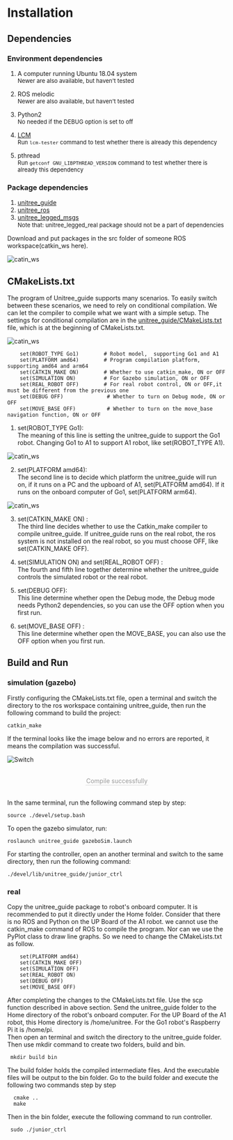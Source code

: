 # Installation
## Dependencies

### Environment dependencies 
1. A computer running Ubuntu 18.04 system<br>
 <font size=2>Newer are also available, but haven't tested</font>

2. ROS melodic<br> 
<font size=2>Newer are also available, but haven't tested</font>

3. Python2 <br>
<font size=2>No needed if the DEBUG option is set to off</font>

4. [LCM](https://github.com/lcm-proj/lcm)<br>
<font size=2>Run `lcm-tester` command to test whether there is already this dependency</font>

5. pthread<br>
<font size=2>Run `getconf GNU_LIBPTHREAD_VERSION` command to test whether there is already this dependency</font>

### Package dependencies
1. [unitree_guide](https://github.com/unitreerobotics/unitree_guide)
2. [unitree_ros](https://github.com/unitreerobotics/unitree_ros)
3. [unitree_legged_msgs](https://github.com/unitreerobotics/unitree_ros_to_real)<br>
<font size=2>Note that: unitree_legged_real package should not be a part of dependencies</font>

Download and put packages in the src folder of someone ROS workspace(catkin_ws here).

![catin_ws](../../images/catin_ws.png)


## CMakeLists.txt
The program of Unitree_guide supports many scenarios. To easily switch between these scenarios, we need to rely on conditional compilation. We can let the compiler to compile what we want with a simple setup. The settings for conditional compilation are in the [unitree_guide/CMakeLists.txt](https://github.com/unitreerobotics/unitree_guide/blob/main/unitree_guide/CMakeLists.txt) 
file, which is at the beginning of CMakeLists.txt.

![catin_ws](../../images/GettinStarted/cmakeLists.txt_setting.gif)

```
    set(ROBOT_TYPE Go1)        # Robot model,  supporting Go1 and A1
    set(PLATFORM amd64)        # Program compilation platform, supporting amd64 and arm64
    set(CATKIN_MAKE ON)        # Whether to use catkin_make, ON or OFF
    set(SIMULATION ON)         # For Gazebo simulation, ON or OFF
    set(REAL_ROBOT OFF)        # For real robot control, ON or OFF,it must be different from the previous one
    set(DEBUG OFF)              # Whether to turn on Debug mode, ON or OFF
    set(MOVE_BASE OFF)          # Whether to turn on the move_base navigation function, ON or OFF
```
1. set(ROBOT_TYPE Go1):   
The meaning of this line is setting the unitree_guide to support the Go1 robot. Changing Go1 to A1 to support A1 robot, like set(ROBOT_TYPE A1). 

![catin_ws](../../images/GettinStarted/cmakeLists_1.gif)

2. set(PLATFORM amd64): <br>
The second line is to decide which platform the unitree_guide will run on, if it runs on a PC and the upboard of A1,  set(PLATFORM amd64). If it runs on the onboard computer of Go1, set(PLATFORM arm64).

![catin_ws](../../images/GettinStarted/cmakeLists_2.gif)

3. set(CATKIN_MAKE ON) : <br>
The third line decides whether to use the Catkin_make compiler to compile unitree_guide. If unitree_guide runs on the real robot, the ros system is not installed on the real robot, so you must choose OFF, like set(CATKIN_MAKE OFF).

4. set(SIMULATION ON) and set(REAL_ROBOT OFF)  : <br>
The fourth and fifth line together determine whether the unitree_guide controls the simulated robot or the real robot.

5. set(DEBUG OFF): <br>
This line determine whether open the Debug mode, the Debug mode needs Python2 dependencies, so you can use the OFF option when you first run.

6. set(MOVE_BASE OFF) : <br>
This line determine whether open the MOVE_BASE, you can also use the OFF option when you first run.

## Build and Run
### simulation (gazebo)

Firstly configuring the CMakeLists.txt file, open a terminal and switch the directory to the ros workspace containing unitree_guide, then run the following command to build the project:

```
catkin_make
```

If the terminal looks like the image below and no errors are reported, it means the compilation was successful.

![Switch](../../images/ros_build.png)
<center>
<br>
<div style="color:orange; border-bottom: 0.1px solid #d9d9d9;
display: inline-block;
color: #999;
padding: 1px;">Compile successfully</div>
</center>
<br>


In the same terminal, run the following command step by step:
```
source ./devel/setup.bash
```
To open the gazebo simulator, run:
```
roslaunch unitree_guide gazeboSim.launch 
```
For starting the controller, open an another terminal and switch to the same directory, then run the following command:
```
./devel/lib/unitree_guide/junior_ctrl
```


### real 
Copy the unitree_guide package to robot's onboard computer. It is recommended to put it directly under the Home folder. Consider that there is no ROS and Python on the UP Board of the A1 robot. we cannot use the catkin_make command of ROS to compile the program. Nor can we use the PyPlot class to draw line graphs. So we need to change the  CMakeLists.txt as follow.
```
    set(PLATFORM amd64)         
    set(CATKIN_MAKE OFF)            
    set(SIMULATION OFF)             
    set(REAL_ROBOT ON)              
    set(DEBUG OFF)                  
    set(MOVE_BASE OFF)          
```
After completing the changes to the CMakeLists.txt file.  Use the scp function described in above section.  Send the unitree_guide folder to the Home directory of the robot's onboard computer. For the UP Board of the A1 robot, this Home directory is /home/unitree. For the Go1 robot's Raspberry Pi it is /home/pi. <br>
Then open an terminal and switch the directory to the unitree_guide folder. Then use mkdir command to create two folders, build and bin.

```
 mkdir build bin        
```
The build folder holds the compiled intermediate files.
And the executable files will be output to the bin folder. Go to the build folder and execute the following two commands step by step
```
  cmake ..
  make     
```
Then in the bin folder, execute the following command to run controller.
```
 sudo ./junior_ctrl  
```

<!-- ## Anomalies -->
